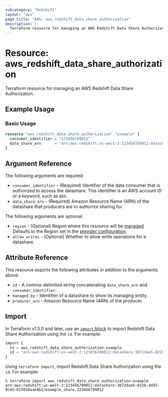 ```yaml
---
subcategory: "Redshift"
layout: "aws"
page_title: "AWS: aws_redshift_data_share_authorization"
description: |-
  Terraform resource for managing an AWS Redshift Data Share Authorization.
---
```

# Resource: aws_redshift_data_share_authorization

Terraform resource for managing an AWS Redshift Data Share Authorization.

## Example Usage

### Basic Usage

```terraform
resource "aws_redshift_data_share_authorization" "example" {
  consumer_identifier = "123456789012"
  data_share_arn      = "arn:aws:redshift:us-west-2:123456789012:datashare:3072dae5-022b-4d45-9cd3-01f010aae4b2/example_share"
}
```

## Argument Reference

The following arguments are required:

* `consumer_identifier` - (Required) Identifier of the data consumer that is authorized to access the datashare. This identifier is an AWS account ID or a keyword, such as `ADX`.
* `data_share_arn` - (Required) Amazon Resource Name (ARN) of the datashare that producers are to authorize sharing for.

The following arguments are optional:

* `region` - (Optional) Region where this resource will be [managed](https://docs.aws.amazon.com/general/latest/gr/rande.html#regional-endpoints). Defaults to the Region set in the [provider configuration](https://registry.terraform.io/providers/hashicorp/aws/latest/docs#aws-configuration-reference).
* `allow_writes` - (Optional) Whether to allow write operations for a datashare.

## Attribute Reference

This resource exports the following attributes in addition to the arguments above:

* `id` - A comma-delimited string concatenating `data_share_arn` and `consumer_identifier`.
* `managed_by` - Identifier of a datashare to show its managing entity.
* `producer_arn` - Amazon Resource Name (ARN) of the producer.

## Import

In Terraform v1.5.0 and later, use an [`import` block](https://developer.hashicorp.com/terraform/language/import) to import Redshift Data Share Authorization using the `id`. For example:

```terraform
import {
  to = aws_redshift_data_share_authorization.example
  id = "arn:aws:redshift:us-west-2:123456789012:datashare:3072dae5-022b-4d45-9cd3-01f010aae4b2/example_share,123456789012"
}
```

Using `terraform import`, import Redshift Data Share Authorization using the `id`. For example:

```console
% terraform import aws_redshift_data_share_authorization.example arn:aws:redshift:us-west-2:123456789012:datashare:3072dae5-022b-4d45-9cd3-01f010aae4b2/example_share,123456789012
```
